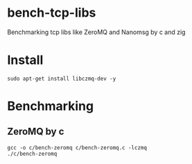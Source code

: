 # bench-tcp-libs
Benchmarking tcp libs like ZeroMQ and Nanomsg by c and zig

# Install
```
sudo apt-get install libczmq-dev -y
```

# Benchmarking
## ZeroMQ by c
```
gcc -o c/bench-zeromq c/bench-zeromq.c -lczmq
./c/bench-zeromq
```